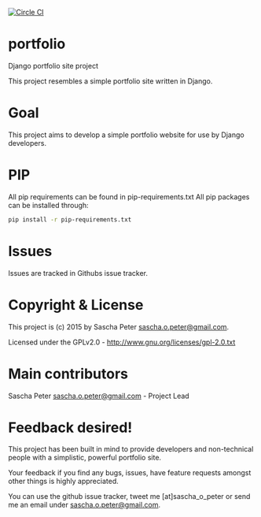 [![Circle CI](https://circleci.com/gh/Sascha-Peter/portfolio.svg?style=svg)](https://circleci.com/gh/Sascha-Peter/portfolio)

# portfolio
Django portfolio site project

This project resembles a simple portfolio site written in Django.

# Goal
This project aims to develop a simple portfolio website for use by Django developers.

# PIP
All pip requirements can be found in pip-requirements.txt
All pip packages can be installed through:
```bash
pip install -r pip-requirements.txt
```

# Issues
Issues are tracked in Githubs issue tracker.

# Copyright & License
This project is (c) 2015 by Sascha Peter <sascha.o.peter@gmail.com>.

Licensed under the GPLv2.0 - http://www.gnu.org/licenses/gpl-2.0.txt

# Main contributors
Sascha Peter <sascha.o.peter@gmail.com> - Project Lead

# Feedback desired!
This project has been built in mind to provide developers and non-technical people
with a simplistic, powerful portfolio site.

Your feedback if you find any bugs, issues, have feature requests amongst other things
is highly appreciated.

You can use the github issue tracker, tweet me [at]sascha_o_peter or send
me an email under sascha.o.peter@gmail.com.
